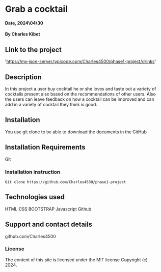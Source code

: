 # Grab a cocktail


#### Date, 2024\04\30

#### By Charles Kibet

## Link to the project
'https://my-json-server.typicode.com/Charles4500/phase1-project/drinks'

## Description
In this project a user buy cocktail he or she loves and taste out a variety of cocktails present also based on the recommendations of other users.
Also the users can leave feedback on how a  cocktail can be improved and can add in a variety of cocktail they think is good.


## Installation
You use git clone to be able to download the documents in the GitHub

## Installation Requirements
Git

### Installation instruction
```
Git clone https://github.com/Charles4500/phase1-project

```

## Technologies used
HTML
CSS
BOOTSTRAP
Javascript
Github

## Support and contact details
github.com/Charles4500

### License
The content of this site is licensed under the MIT license
Copyright (c) 2024.
